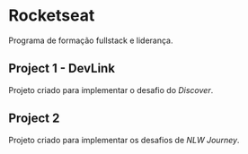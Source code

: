 # Rocketseat

Programa de formação fullstack e liderança.

## Project 1 - DevLink

Projeto criado para implementar o desafio do *Discover*.

## Project 2

Projeto criado para implementar os desafios de *NLW Journey*.